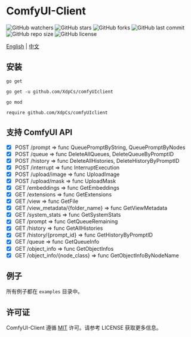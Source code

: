 # ComfyUI-Client

![GitHub watchers](https://img.shields.io/github/watchers/XdpCs/ComfyUI-Client?style=social)
![GitHub stars](https://img.shields.io/github/stars/XdpCs/ComfyUI-Client?style=social)
![GitHub forks](https://img.shields.io/github/forks/XdpCs/ComfyUI-Client?style=social)
![GitHub last commit](https://img.shields.io/github/last-commit/XdpCs/ComfyUI-Client?style=flat-square)
![GitHub repo size](https://img.shields.io/github/repo-size/XdpCs/ComfyUI-Client?style=flat-square)
![GitHub license](https://img.shields.io/github/license/XdpCs/ComfyUI-Client?style=flat-square)

[English](README.md) | [中文](README_zh.md)

## 安装

`go get`

```shell
go get -u github.com/XdpCs/comfyUIclient
```

`go mod`

```shell
require github.com/XdpCs/comfyUIclient
```

## 支持 ComfyUI API

- [x] POST /prompt => func QueuePromptByString, QueuePromptByNodes
- [x] POST /queue => func DeleteAllQueues, DeleteQueueByPromptID
- [x] POST /history => func DeleteAllHistories, DeleteHistoryByPromptID
- [x] POST /interrupt => func InterruptExecution
- [x] POST /upload/image => func UploadImage
- [x] POST /upload/mask => func UploadMask
- [X] GET /embeddings => func GetEmbeddings
- [X] GET /extensions => func GetExtensions
- [X] GET /view => func GetFile
- [X] GET /view_metadata/{folder_name} => func GetViewMetadata
- [X] GET /system_stats => func GetSystemStats
- [X] GET /prompt => func GetQueueRemaining
- [X] GET /history => func GetAllHistories
- [X] GET /history/{prompt_id} => func GetHistoryByPromptID
- [X] GET /queue => func GetQueueInfo
- [X] GET /object_info => func GetObjectInfos
- [X] GET /object_info/{node_class} => func GetObjectInfoByNodeName

## 例子

所有例子都在 `examples` 目录中。

## 许可证

ComfyUI-Client 遵循 [MIT](LICENSE) 许可。请参考 LICENSE 获取更多信息。